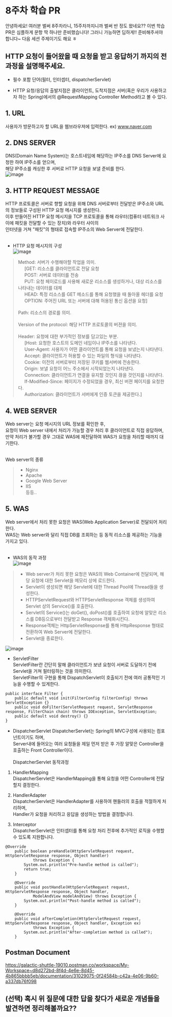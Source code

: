 # 8주차 학습 PR

안녕하세요! 여러분 벌써 8주차라니, 15주차까지니까 벌써 반 정도 왔네요??
이번 학습 PR은 심플하게 문항 딱 하나만 준비했습니다!
그러니 가능하면 딥하게!! 준비해주셔야 합니다~ 다음 세션 주제이기도 해요 ㅎ

## HTTP 요청이 들어왔을 때 요청을 받고 응답하기 까지의 전 과정을 설명해주세요.
* 필수 포함 단어(필터, 인터셉터, dispatcherServlet)

* HTTP 요청/응답의 출발지점은 클라이언트, 도착지점은 서버(혹은 우리가 사용하고자 하는 Spring)에서의 @RequestMapping Controller Method라고 볼 수 있다.

## 1. URL
사용자가 방문하고자 할 URL을 웹브라우져에 입력한다.  ex) www.naver.com </br>

## 2. DNS SERVER
DNS(Domain Name System)는 호스트네임에 해당하는 IP주소를 DNS Server에 요청한 하여 IP주소를 얻으며,<br>
해당 IP주소를 캐싱한 후 서버로 HTTP 요청을 보낼 준비를 한다. <br>
![image](https://github.com/wambatcodeeee/COW-Spring-2/assets/103747580/fe696e1f-2e51-412c-873c-8a236a8bfbd3)


## 3. HTTP REQUEST MESSAGE
HTTP 프로토콜은 서버로 향할 요청을 위해 DNS 서버로부터 전달받은 IP주소와 URL의 정보들로 구성된 HTTP 요청 메시지를 생성한다.<br>
이후 만들어진 HTTP 요청 메시지을 TCP 프로토콜을 통해 라우터(컴퓨터 네트워크 사이에 패킷을 전달할 수 있는 장치)와 라우터 사이의<br>
인터넷을 거쳐 "패킷"의 형태로 접속할 IP주소의 Web Server에 전달한다.<br><br>

* HTTP 요청 메시지의 구성</br>
![image](https://github.com/wambatcodeeee/COW-Spring-2/assets/103747580/d86107b0-5507-4a9d-ae44-20ef3cfcf476) <br>
> Method: 서버가 수행해야할 작업을 의미.<br>
&nbsp;&nbsp;&nbsp;&nbsp; [GET: 리소스를 클라이언트로 전달 요청</br>
&nbsp;&nbsp;&nbsp;&nbsp; POST: 서버로 데이터를 전송</br>
&nbsp;&nbsp;&nbsp;&nbsp; PUT: 요청 페이로드를 사용해 새로운 리소스를 생성하거나, 대상 리소스를 나타내는 데이터를 대체</br>
&nbsp;&nbsp;&nbsp;&nbsp; HEAD: 특정 리소스를 GET 메소드를 통해 요청했을 때 돌아올 헤더를 요청<br>
&nbsp;&nbsp;&nbsp;&nbsp; OPTION: 주어진 URL 또는 서버에 대해 허용된 통신 옵션을 요청]<br><br>
> Path: 리소스의 경로를 의미.<br><br>
> Version of the protocol: 해당 HTTP 프로토콜의 버젼을 의미.<br><br>
> Header: 요청에 대한 부가적인 정보를 담고있는 부분.<br>
&nbsp;&nbsp;&nbsp;&nbsp; [Host: 요청한 호스트의 도메인 네임이나 IP주소를 나타낸다.<br>
&nbsp;&nbsp;&nbsp;&nbsp; User-Agent: 사용자가 어떤 클라이언트를 통해 요청을 보냈는지 나타낸다.<br>
&nbsp;&nbsp;&nbsp;&nbsp; Accept: 클라이언트가 허용할 수 있는 파일의 형식을 나타낸다.<br>
&nbsp;&nbsp;&nbsp;&nbsp; Cookie: 이전의 서버로부터 저장된 쿠키를 웹서버에 전송한다.<br>
&nbsp;&nbsp;&nbsp;&nbsp; Origin: 보낼 요청이 어느 주소에서 시작되었는지 나타낸다.<br>
&nbsp;&nbsp;&nbsp;&nbsp; Connection: 클라이언트가 연결을 유지할 것인지 끊을 것인지를 나타낸다.<br>
&nbsp;&nbsp;&nbsp;&nbsp; If-Modified-Since: 페이지가 수정되었을 경우, 최신 버젼 페이지를 요청한다.<br>
&nbsp;&nbsp;&nbsp;&nbsp; Authorization: 클라이언트가 서버에게 인증 토큰을 제공한다.]<br>

## 4. WEB SERVER
Web server는 요청 메시지의 URL 정보를 확인한 후,<br>
요청이 Web server 내에서 처리가 가능할 경우 처리 후 클라이언트로 직접 응답하며,<br>
만약 처리가 불가할 경우 그대로 WAS에 재전달하여 WAS가 요청을 처리할 때까지 대기한다.<br><br>

Web server의 종류<br>
>- Nginx
>- Apache
>- Google Web Server
>- IIS<br>
등등..

## 5. WAS
Web server에서 처리 못한 요청은 WAS(Web Application Server)로 전달되어 처리한다.<br>
WAS는 Web server와 달리 직접 DB를 조회하는 등 동적 리소스를 제공하는 기능을 가지고 있다.<br><br>
- WAS의 동작 과정<br>
![image](https://github.com/wambatcodeeee/COW-Spring-2/assets/103747580/fe4f370c-1555-40c6-a67e-567af135a55e)
>- Web server가 처리 못한 요청은 WAS의 Web Container에 전달되며, 해당 요청에 대한 Servlet을 메모리 상에 로드한다.
>- Servlet이 생성되면 해당 Servlet에 대한 Thread Pool에 Thread들을 생성한다.
>- HTTPServletRequest와 HTTPServletResponse 객체를 생성하여 Servlet 상의 Service()를 호출한다.
>- Servlet의 Service()는 doGet(), doPost()를 호출하여 요청에 알맞은 리소스를 DB등으로부터 전달받고 Response 객체화시킨다.
>- Response객체는 HttpServletResponse를 통해 HttpResponse 형태로 전환하여 Web Server에 전달한다.
>- Servlet을 종료한다.


![image](https://github.com/wambatcodeeee/COW-Spring-2/assets/103747580/8cd9b2b0-e12a-48c8-8aee-e23d2f9e1a3b)

- ServletFilter<br>
ServletFilter란 간단히 말해 클라이언트가 보낸 요청이 서버로 도달하기 전에 Servlet을 거쳐 필터링하는 것을 의미한다.<br>
ServletFilter의 구현을 통해 DispatchServlet이 호출되기 전에 여러 공통적인 기능을 수행할 수 있게한다.

```
public interface Filter {
    public default void init(FilterConfig filterConfig) throws ServletException {}
    public void doFilter(ServletRequest request, ServletResponse response, FilterChain chain) throws IOException, ServletException;
    public default void destroy() {}
}
```

- DispatcherServlet
DispatcherServlet는 Spring의 MVC구성에 사용되는 컴포넌트이기도 하며,<br>
Server내에 들어오는 여러 요청들을 제일 먼저 받은 후 가장 알맞은 Controller을 호출하는 Front Controller이다.<br><br>
DispatcherServlet 동작과정<br>
1. HandlerMapping<br>
DispatcherServlet은 HandlerMapping을 통해 요청을 어떤 Controller에 전달할지 결정한다.<br>

2. HandlerAdapter<br>
DispatcherServlet은 HandlerAdapter를 사용하여 핸들러의 호출을 적절하게 처리하며,<br>
Handler가 요청을 처리하고 응답을 생성하는 방법을 결정합니다.<br>

3. Interceptor<br>
DispatcherServlet은 인터셉터를 통해 요청 처리 전후에 추가적인 로직을 수행할 수 있도록 지원합니다.
```
@Override
    public boolean preHandle(HttpServletRequest request, HttpServletResponse response, Object handler)
            throws Exception {
        System.out.println("Pre-handle method is called");
        return true;
    }

    @Override
    public void postHandle(HttpServletRequest request, HttpServletResponse response, Object handler,
            ModelAndView modelAndView) throws Exception {
        System.out.println("Post-handle method is called");
    }

    @Override
    public void afterCompletion(HttpServletRequest request, HttpServletResponse response, Object handler, Exception ex)
            throws Exception {
        System.out.println("After-completion method is called");
    }
```




## Postman Document
https://galactic-shuttle-19010.postman.co/workspace/My-Workspace~d8d272bd-8f4d-4e6e-8d45-4b865bbbb5eb/documentation/31029075-0f24584b-c42a-4e06-9b60-a337db76f098
## (선택) 혹시 위 질문에 대한 답을 찾다가 새로운 개념들을 발견하면 정리해볼까요??
